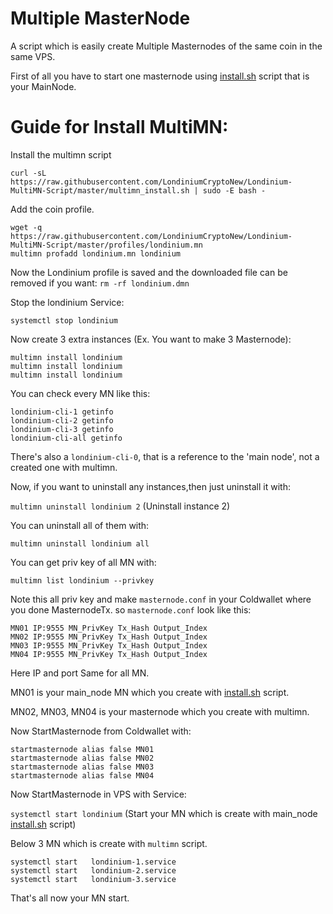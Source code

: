 # Multiple MasterNode

A script which is easily create Multiple Masternodes of the same coin in the same VPS.

First of all you have to start one masternode using <a href="https://github.com/LondiniumCryptoNew/Londinium-MN-Install#londinium-mn-install">install.sh</a> script that is your MainNode.

# Guide for Install MultiMN:

Install the multimn script 

`curl -sL https://raw.githubusercontent.com/LondiniumCryptoNew/Londinium-MultiMN-Script/master/multimn_install.sh | sudo -E bash -`

Add the coin profile.
```
wget -q https://raw.githubusercontent.com/LondiniumCryptoNew/Londinium-MultiMN-Script/master/profiles/londinium.mn
multimn profadd londinium.mn londinium
```
Now the Londinium profile is saved and the downloaded file can be removed if you want: `rm -rf londinium.dmn`

Stop the londinium Service:

`systemctl stop londinium`

Now create 3 extra instances (Ex. You want to make 3 Masternode):
```
multimn install londinium
multimn install londinium
multimn install londinium
```
You can check every MN like this:
```
londinium-cli-1 getinfo
londinium-cli-2 getinfo
londinium-cli-3 getinfo
londinium-cli-all getinfo
```
There's also a `londinium-cli-0`, that is a reference to the 'main node', not a created one with multimn.

Now, if you want to uninstall any instances,then just uninstall it with:

`multimn uninstall londinium 2` (Uninstall instance 2)

You can uninstall all of them with:

`multimn uninstall londinium all`


You can get priv key of all MN with:

`multimn list londinium --privkey`


Note this all priv key and make `masternode.conf` in your Coldwallet where you done MasternodeTx.
so `masternode.conf` look like this:
```
MN01 IP:9555 MN_PrivKey Tx_Hash Output_Index
MN02 IP:9555 MN_PrivKey Tx_Hash Output_Index
MN03 IP:9555 MN_PrivKey Tx_Hash Output_Index
MN04 IP:9555 MN_PrivKey Tx_Hash Output_Index
```

Here IP and port Same for all MN.

MN01 is your main_node MN which you create with <a href="https://github.com/LondiniumCryptoNew/Londinium-MN-Install#londinium-mn-install">install.sh</a> script.

MN02, MN03, MN04 is your masternode which you create with multimn.


Now StartMasternode from Coldwallet with:
```
startmasternode alias false MN01
startmasternode alias false MN02
startmasternode alias false MN03
startmasternode alias false MN04
```

Now StartMasternode in VPS with Service:

`systemctl start londinium` (Start your MN which is create with main_node <a href="https://github.com/LondiniumCryptoNew/Londinium-MN-Install#londinium-mn-install">install.sh</a> script)

Below 3 MN which is create with `multimn` script.
```
systemctl start   londinium-1.service
systemctl start   londinium-2.service
systemctl start   londinium-3.service
```

That's all now your MN start.






